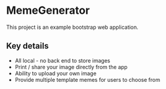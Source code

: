 # MemeGenerator
This project is an example bootstrap web application. 

## Key details
* All local - no back end to store images
* Print / share your image directly from the app
* Ability to upload your own image
* Provide multiple template memes for users to choose from
